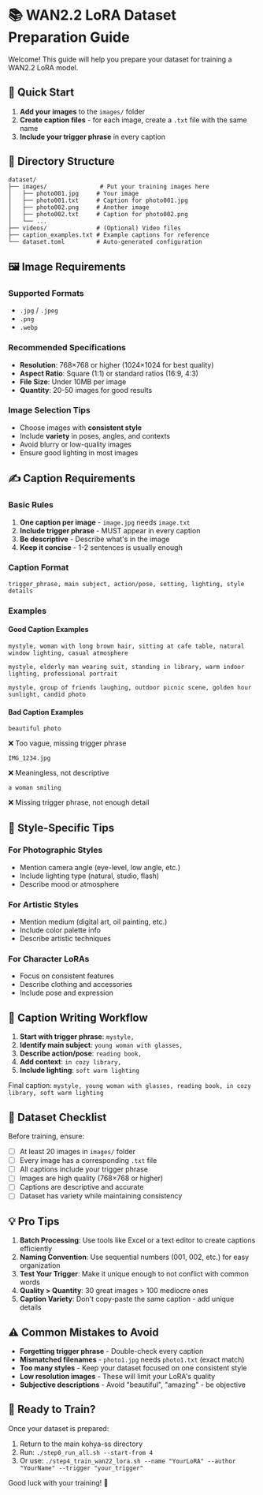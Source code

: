 # 📚 WAN2.2 LoRA Dataset Preparation Guide

Welcome! This guide will help you prepare your dataset for training a WAN2.2 LoRA model.

## 🎯 Quick Start

1. **Add your images** to the `images/` folder
2. **Create caption files** - for each image, create a `.txt` file with the same name
3. **Include your trigger phrase** in every caption

## 📁 Directory Structure

```
dataset/
├── images/               # Put your training images here
│   ├── photo001.jpg     # Your image
│   ├── photo001.txt     # Caption for photo001.jpg
│   ├── photo002.png     # Another image
│   ├── photo002.txt     # Caption for photo002.png
│   └── ...
├── videos/              # (Optional) Video files
├── caption_examples.txt # Example captions for reference
└── dataset.toml         # Auto-generated configuration
```

## 🖼️ Image Requirements

### Supported Formats
- `.jpg` / `.jpeg`
- `.png`
- `.webp`

### Recommended Specifications
- **Resolution**: 768×768 or higher (1024×1024 for best quality)
- **Aspect Ratio**: Square (1:1) or standard ratios (16:9, 4:3)
- **File Size**: Under 10MB per image
- **Quantity**: 20-50 images for good results

### Image Selection Tips
- Choose images with **consistent style**
- Include **variety** in poses, angles, and contexts
- Avoid blurry or low-quality images
- Ensure good lighting in most images

## ✍️ Caption Requirements

### Basic Rules
1. **One caption per image** - `image.jpg` needs `image.txt`
2. **Include trigger phrase** - MUST appear in every caption
3. **Be descriptive** - Describe what's in the image
4. **Keep it concise** - 1-2 sentences is usually enough

### Caption Format
```
trigger_phrase, main subject, action/pose, setting, lighting, style details
```

### Examples

#### Good Caption Examples
```
mystyle, woman with long brown hair, sitting at cafe table, natural window lighting, casual atmosphere
```

```
mystyle, elderly man wearing suit, standing in library, warm indoor lighting, professional portrait
```

```
mystyle, group of friends laughing, outdoor picnic scene, golden hour sunlight, candid photo
```

#### Bad Caption Examples
```
beautiful photo
```
❌ Too vague, missing trigger phrase

```
IMG_1234.jpg
```
❌ Meaningless, not descriptive

```
a woman smiling
```
❌ Missing trigger phrase, not enough detail

## 🎨 Style-Specific Tips

### For Photographic Styles
- Mention camera angle (eye-level, low angle, etc.)
- Include lighting type (natural, studio, flash)
- Describe mood or atmosphere

### For Artistic Styles
- Mention medium (digital art, oil painting, etc.)
- Include color palette info
- Describe artistic techniques

### For Character LoRAs
- Focus on consistent features
- Describe clothing and accessories
- Include pose and expression

## 📝 Caption Writing Workflow

1. **Start with trigger phrase**: `mystyle,`
2. **Identify main subject**: `young woman with glasses,`
3. **Describe action/pose**: `reading book,`
4. **Add context**: `in cozy library,`
5. **Include lighting**: `soft warm lighting`

Final caption: `mystyle, young woman with glasses, reading book, in cozy library, soft warm lighting`

## 🚀 Dataset Checklist

Before training, ensure:
- [ ] At least 20 images in `images/` folder
- [ ] Every image has a corresponding `.txt` file
- [ ] All captions include your trigger phrase
- [ ] Images are high quality (768×768 or higher)
- [ ] Captions are descriptive and accurate
- [ ] Dataset has variety while maintaining consistency

## 💡 Pro Tips

1. **Batch Processing**: Use tools like Excel or a text editor to create captions efficiently
2. **Naming Convention**: Use sequential numbers (001, 002, etc.) for easy organization
3. **Test Your Trigger**: Make it unique enough to not conflict with common words
4. **Quality > Quantity**: 30 great images > 100 mediocre ones
5. **Caption Variety**: Don't copy-paste the same caption - add unique details

## ⚠️ Common Mistakes to Avoid

- **Forgetting trigger phrase** - Double-check every caption
- **Mismatched filenames** - `photo1.jpg` needs `photo1.txt` (exact match)
- **Too many styles** - Keep your dataset focused on one consistent style
- **Low resolution images** - These will limit your LoRA's quality
- **Subjective descriptions** - Avoid "beautiful", "amazing" - be objective

## 🎯 Ready to Train?

Once your dataset is prepared:

1. Return to the main kohya-ss directory
2. Run: `./step0_run_all.sh --start-from 4`
3. Or use: `./step4_train_wan22_lora.sh --name "YourLoRA" --author "YourName" --trigger "your_trigger"`

Good luck with your training! 🚀